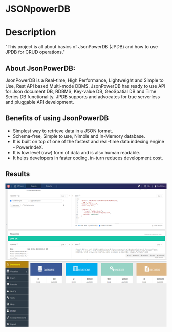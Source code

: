 # JSONpowerDB

# Description
 "This project is all about basics of JsonPowerDB (JPDB) and how to use JPDB for CRUD operations."
 
## About JsonPowerDB:
JsonPowerDB is a Real-time, High Performance, Lightweight and Simple to Use, Rest API based Multi-mode DBMS. JsonPowerDB has ready to use API for Json document DB, RDBMS, Key-value DB, GeoSpatial DB and Time Series DB functionality. JPDB supports and advocates for true serverless and pluggable API development.

## Benefits of using JsonPowerDB
- Simplest way to retrieve data in a JSON format.
- Schema-free, Simple to use, Nimble and In-Memory database.
- It is built on top of one of the fastest and real-time data indexing engine - PowerIndeX.
- It is low level (raw) form of data and is also human readable.
- It helps developers in faster coding, in-turn reduces development cost.

## Results
![CRUD operations](git.PNG)
![JSONPowerDB](db.PNG)
